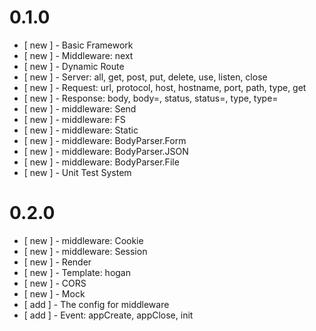 # 0.1.0

* [ new ] - Basic Framework
* [ new ] - Middleware: next
* [ new ] - Dynamic Route
* [ new ] - Server: all, get, post, put, delete, use, listen, close
* [ new ] - Request: url, protocol, host, hostname, port, path, type, get
* [ new ] - Response: body, body=, status, status=, type, type=
* [ new ] - middleware: Send
* [ new ] - middleware: FS
* [ new ] - middleware: Static
* [ new ] - middleware: BodyParser.Form
* [ new ] - middleware: BodyParser.JSON
* [ new ] - middleware: BodyParser.File
* [ new ] - Unit Test System


# 0.2.0

* [ new ] - middleware: Cookie
* [ new ] - middleware: Session
* [ new ] - Render
* [ new ] - Template: hogan
* [ new ] - CORS
* [ new ] - Mock
* [ add ] - The config for middleware
* [ add ] - Event: appCreate, appClose, init